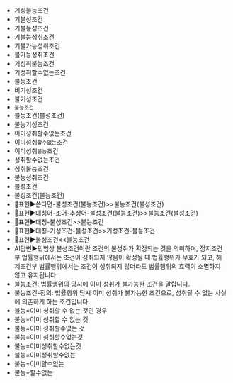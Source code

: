 - 기성불능조건
- 기불성조건
- 기불능성조건
- 기불능성취조건
- 기불가능성취조건
- 불가능성취조건
- 기성취불능조건
- 기성취할수없는조건
- 불능조건
- 비기성조건
- 불기성조건
- `불능조건`
- 불능조건(불성조건)
- 불능기성조건
- 이미성취할수없는조건
- 이미성취`할수없는`조건
- 이미성취`불능`조건
- 성취할수없는조건
- 성취불능조건
- 불능성취조건
- 불성조건
- 불성조건(불능조건)
- 📌표현▶️쓴다면-불성조건(불능조건)>>불능조건(불성조건)
- 📌표현▶️대칭어-조어-추상어-불성조건(불능조건)>>불능조건(불성조건)
- 📌표현▶️대칭-불성조건>>불능조건
- 📌표현▶️대칭-기성조건-불성조건>>기성조건-불능조건
- 📌표현▶️불성조건<<불능조건
- AI답변▶️민법상 불성조건이란 조건의 불성취가 확정되는 것을 의미하며, 정지조건부 법률행위에서는 조건이 성취되지 않음이 확정될 때 법률행위가 무효가 되고, 해제조건부 법률행위에서는 조건이 성취되지 않더라도 법률행위의 효력이 소멸하지 않고 유지됩니다.
- 불능조건: 법률행위의 당시에 이미 성취가 불가능한 조건을 말합니다.
- 불능조건-정의: 법률행위 당시 이미 성취가 불가능한 조건으로, 성취될 수 없는 사실에 의존하게 하는 조건입니다. 
- 불능=이미 성취할 수 없는 것인 경우
- 불능=이미 성취할 수 없는 것
- 불능=이미 성취할수없는 것
- 불능=이미 성취할수없는것
- 불능=이미성취할수없는것
- 불능=이미성취할수없는
- 불능=이미할수없는
- 불능=할수없는